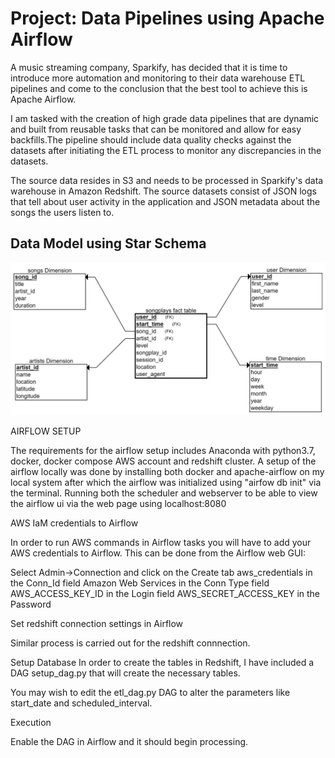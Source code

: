 # Project: Data Pipelines using Apache Airflow 

<p> A music streaming company, Sparkify, has decided that it is time to introduce more automation
and monitoring to their data warehouse ETL pipelines and come to the conclusion that the best 
tool to achieve this is Apache Airflow. </p>

I am tasked with the creation of high grade data pipelines that are dynamic and built from reusable 
tasks that can be monitored and allow for easy backfills.The pipeline should include data quality 
checks against the datasets after initiating the ETL process to monitor any discrepancies in the 
datasets.

The source data resides in S3 and needs to be processed in Sparkify's data warehouse in Amazon 
Redshift. The source datasets consist of JSON logs that tell about user activity in the application 
and JSON metadata about the songs the users listen to.

## Data Model using Star Schema

![song_play_analysis_with_star_schema!](image/song_play_analysis_with_star_schema.png "song_play_analysis_with_star_schema")

AIRFLOW SETUP 

The requirements for the airflow setup includes Anaconda with python3.7, docker, docker compose 
AWS account and redshift cluster. 
A setup of the airflow locally was done by installing both docker and apache-airflow on my 
local system after which the airflow was initialized using "airfow db init" via the terminal. 
Running both the scheduler and webserver to be able to view the airflow ui via the web page using 
localhost:8080

AWS IaM credentials to Airflow

In order to run AWS commands in Airflow tasks you will have to add your AWS credentials to Airflow.
This can be done from the Airflow web GUI:

Select Admin->Connection and click on the Create tab
aws_credentials in the Conn_Id field
Amazon Web Services in the Conn Type field
AWS_ACCESS_KEY_ID in the Login field
AWS_SECRET_ACCESS_KEY in the Password

Set redshift connection settings in Airflow

Similar process is carried out for the redshift connnection. 

Setup Database
In order to create the tables in Redshift, I have included a DAG setup_dag.py 
that will create the necessary tables.

You may wish to edit the etl_dag.py DAG to alter the parameters like start_date 
and scheduled_interval.

Execution

Enable the DAG in Airflow and it should begin processing.
